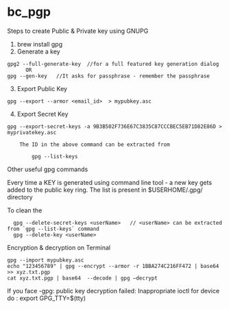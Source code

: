 # bc_pgp

Steps to create Public & Private key using GNUPG

  1. brew install gpg
  2. Generate a key
  
    gpg2 --full-generate-key  //for a full featured key generation dialog
          OR
    gpg --gen-key   //It asks for passphrase - remember the passphrase
        
  3. Export Public Key
  
    gpg --export --armor <email_id>  > mypubkey.asc
    
  4. Export Secret Key
  
    gpg --export-secret-keys -a 9B3B502F736E67C3835C87CCCBEC5EB71D82E86D > myprivatekey.asc
      
        The ID in the above command can be extracted from
        
            gpg --list-keys

Other useful gpg commands

   Every time a KEY is generated using command line tool - a new key gets added to the public key ring. The list is present in $USERHOME/.gpg/ directory

   To clean the 
   
      gpg --delete-secret-keys <userName>   // <userName> can be extracted from `gpg --list-keys` command
      gpg --delete-key <userName>


Encryption & decryption on Terminal

    gpg --import mypubkey.asc 
    echo "123456789" | gpg --encrypt --armor -r 1BBA274C216FF472 | base64 >> xyz.txt.pgp
    cat xyz.txt.pgp | base64  --decode | gpg —decrypt


If you face -gpg: public key decryption failed: Inappropriate ioctl for device
 do :  export GPG_TTY=$(tty)
